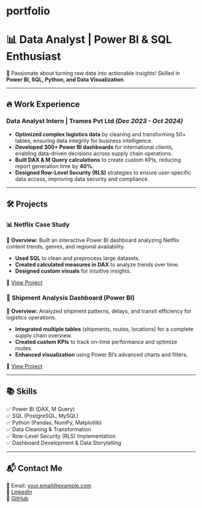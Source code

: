 # portfolio
# 📊 Data Analyst | Power BI & SQL Enthusiast

🚀 Passionate about turning raw data into actionable insights! Skilled in **Power BI, SQL, Python, and Data Visualization**.

---

## 🔥 Work Experience

### **Data Analyst Intern | Trames Pvt Ltd** _(Dec 2023 - Oct 2024)_
- **Optimized complex logistics data** by cleaning and transforming 50+ tables, ensuring data integrity for business intelligence.
- **Developed 300+ Power BI dashboards** for international clients, enabling data-driven decisions across supply chain operations.
- **Built DAX & M Query calculations** to create custom KPIs, reducing report generation time by **40%**.
- **Designed Row-Level Security (RLS)** strategies to ensure user-specific data access, improving data security and compliance.

---

## 🛠️ Projects

### **📊 Netflix Case Study**
📌 **Overview:** Built an interactive Power BI dashboard analyzing Netflix content trends, genres, and regional availability.
- **Used SQL** to clean and preprocess large datasets.
- **Created calculated measures in DAX** to analyze trends over time.
- **Designed custom visuals** for intuitive insights.

🔗 [View Project](https://github.com/yourgithub/netflix-dashboard)

### **🚢 Shipment Analysis Dashboard (Power BI)**
📌 **Overview:** Analyzed shipment patterns, delays, and transit efficiency for logistics operations.
- **Integrated multiple tables** (shipments, routes, locations) for a complete supply chain overview.
- **Created custom KPIs** to track on-time performance and optimize routes.
- **Enhanced visualization** using Power BI’s advanced charts and filters.

🔗 [View Project](https://github.com/yourgithub/shipment-dashboard)

---

## 📚 Skills
✅ Power BI (DAX, M Query)  
✅ SQL (PostgreSQL, MySQL)  
✅ Python (Pandas, NumPy, Matplotlib)  
✅ Data Cleaning & Transformation  
✅ Row-Level Security (RLS) Implementation  
✅ Dashboard Development & Data Storytelling  

---

## 📬 Contact Me
📧 Email: your.email@example.com  
💼 [LinkedIn](https://www.linkedin.com/in/aniket-lokhande-9b1482219/)  
📂 [GitHub]([https://github.com/yourgithub](https://github.com/ANIKET010pixel/))  
